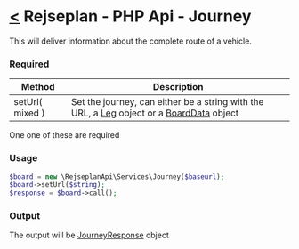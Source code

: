 [<](../index.md) Rejseplan - PHP Api - Journey
=========================

This will deliver information about the complete route of a vehicle.

### Required

| Method | Description |
| --- | --- |
| setUrl( mixed ) | Set the journey, can either be a string with the URL, a [Leg](../Response/Trip/Leg.md) object or a [BoardData](../Response/StationBoard/BoardData.md) object |

One one of these are required

### Usage

```php
$board = new \RejseplanApi\Services\Journey($baseurl);
$board->setUrl($string);
$response = $board->call();
```

### Output

The output will be [JourneyResponse](../Response/JourneyResponse.md) object
